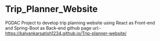 # Trip_Planner_Website
PGDAC Project to develop trip planning website using React as Front-end and Spring-Boot as Back-end
github page url:- https://kalyankarsatish1234.github.io/Trip-planner-website/
